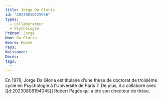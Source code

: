 ```yaml
---
title: Jorge Da Gloria 
id: "20230810225956"
types:
  - Collaborateur
  - Psychologie
Prénom: Jorge
Nom: Da Gloria
Genre: Homme
Pays: 
Naissance: 
Décès: 
tags:
  - 
---
```


En 1976, Jorge Da Gloria est titulaire d’une thèse de doctorat de troisième cycle en Psychologie à l’Université de Paris 7. De plus, il  a collaboré avec [[d:20230808194045]] Robert Pagès  qui a été  son directeur de thèse.  
